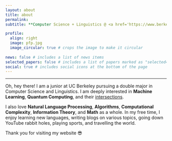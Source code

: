 ```yaml
---
layout: about
title: about
permalink: 
subtitle: **Computer Science + Linguistics @ <a href='https://www.berkeley.edu/'>UC Berkeley</a>**

profile:
  align: right
  image: pfp.jpg
  image_circular: true # crops the image to make it circular
  
news: false # includes a list of news items
selected_papers: false # includes a list of papers marked as "selected={true}"
social: true # includes social icons at the bottom of the page
---
```

---

Oh, hey there! I am a junior at UC Berkeley pursuing a double major in Computer Science and Linguistics. I am deeply interested in **Machine Learning**, **Quantum Computing**, and their [intersections](https://arxiv.org/pdf/1611.09347). 

I also love **Natural Language Processing**, **Algorithms**, **Computational Complexity**, **Information Theory**, and **Math** as a whole. In my free time, I enjoy learning new languages, writing blogs on various topics, going down YouTube rabbit holes, playing sports, and travelling the world.

Thank you for visiting my website 😎
